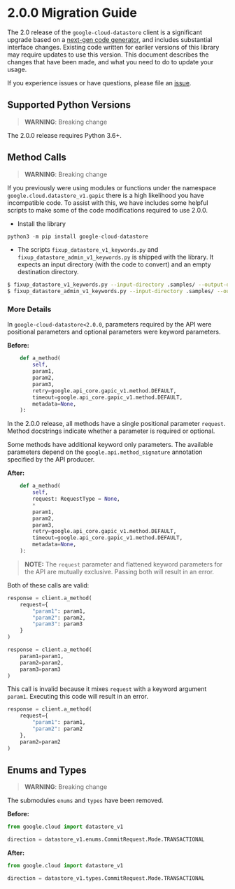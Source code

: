 # 2.0.0 Migration Guide

The 2.0 release of the `google-cloud-datastore` client is a significant upgrade based on a [next-gen code generator](https://github.com/googleapis/gapic-generator-python), and includes substantial interface changes. Existing code written for earlier versions of this library may require updates to use this version. This document describes the changes that have been made, and what you need to do to update your usage.

If you experience issues or have questions, please file an [issue](https://github.com/googleapis/python-datastore/issues).

## Supported Python Versions

> **WARNING**: Breaking change

The 2.0.0 release requires Python 3.6+.


## Method Calls

> **WARNING**: Breaking change

If you previously were using modules or functions under the namespace
`google.cloud.datastore_v1.gapic` there is a high likelihood you have incompatible code.
To assist with this, we have includes some helpful scripts to make some of the code
modifications required to use 2.0.0.

* Install the library

```py
python3 -m pip install google-cloud-datastore
```

* The scripts `fixup_datastore_v1_keywords.py` and `fixup_datastore_admin_v1_keywords.py` 
is shipped with the library. It expects an input directory (with the code to convert)
and an empty destination directory.

```sh
$ fixup_datastore_v1_keywords.py --input-directory .samples/ --output-directory samples/
$ fixup_datastore_admin_v1_keywords.py --input-directory .samples/ --output-directory samples/
```

### More Details

In `google-cloud-datastore<2.0.0`, parameters required by the API were positional parameters and optional parameters were keyword parameters.

**Before:**
```py
    def a_method(
        self,
        param1,
        param2,
        param3,
        retry=google.api_core.gapic_v1.method.DEFAULT,
        timeout=google.api_core.gapic_v1.method.DEFAULT,
        metadata=None,
    ):
```

In the 2.0.0 release, all methods have a single positional parameter `request`. Method docstrings indicate whether a parameter is required or optional.

Some methods have additional keyword only parameters. The available parameters depend on the `google.api.method_signature` annotation specified by the API producer.


**After:**
```py
    def a_method(
        self,
        request: RequestType = None,
        *
        param1,
        param2,
        param3,
        retry=google.api_core.gapic_v1.method.DEFAULT,
        timeout=google.api_core.gapic_v1.method.DEFAULT,
        metadata=None,
    ):
```

> **NOTE:** The `request` parameter and flattened keyword parameters for the API are mutually exclusive.
> Passing both will result in an error.


Both of these calls are valid:

```py
response = client.a_method(
    request={
        "param1": param1,
        "param2": param2,
        "param3": param3
    }
)
```

```py
response = client.a_method(
    param1=param1,
    param2=param2,
    param3=param3
)
```

This call is invalid because it mixes `request` with a keyword argument `param1`. Executing this code
will result in an error.

```py
response = client.a_method(
    request={
        "param1": param1,
        "param2": param2
    },
    param2=param2
)
```



## Enums and Types


> **WARNING**: Breaking change

The submodules `enums` and `types` have been removed.

**Before:**
```py
from google.cloud import datastore_v1

direction = datastore_v1.enums.CommitRequest.Mode.TRANSACTIONAL
```


**After:**
```py
from google.cloud import datastore_v1

direction = datastore_v1.types.CommitRequest.Mode.TRANSACTIONAL
```
